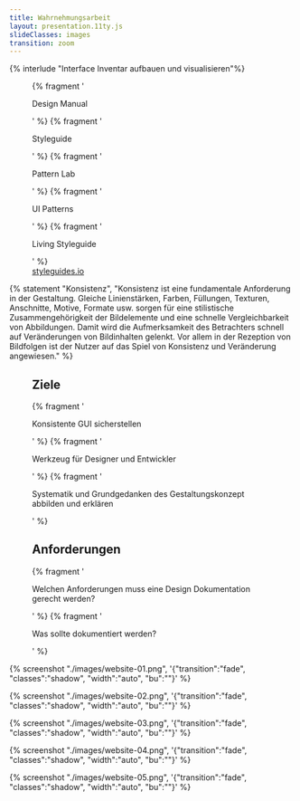 ```yaml
---
title: Wahrnehmungsarbeit
layout: presentation.11ty.js
slideClasses: images
transition: zoom
---
```



{% interlude "Interface Inventar aufbauen und visualisieren"%}

<section class="simple">
  <figure>
    <div>
    {% fragment '<p class="list">Design Manual</p>' %}
    {% fragment '<p class="list">Styleguide</p>' %}
    {% fragment '<p class="list">Pattern Lab</p>' %}
    {% fragment '<p class="list">UI Patterns</p>' %}
    {% fragment '<p class="list">Living Styleguide</p>' %}
    </div>
    <figcaption class="bu">
      <a href="http://styleguides.io/" target="_blank">styleguides.io</a>
    </figcaption>
  </figure>
</section>

{% statement "Konsistenz", "Konsistenz ist eine fundamentale Anforderung in der Gestaltung. Gleiche Linienstärken, Farben, Füllungen, Texturen, Anschnitte, Motive, Formate usw. sorgen für eine stilistische Zusammengehörigkeit der Bildelemente und eine schnelle Vergleichbarkeit von Abbildungen. Damit wird die Aufmerksamkeit des Betrachters schnell auf Veränderungen von Bildinhalten gelenkt. Vor allem in der Rezeption von Bildfolgen ist der Nutzer auf das Spiel von Konsistenz und Veränderung angewiesen." %}

<section class="simple">
  <figure>
    <div>
    <h1>Ziele</h1>
    {% fragment '<p class="list">Konsistente GUI sicherstellen</p>' %}
    {% fragment '<p class="list">Werkzeug für Designer und Entwickler</p>' %}
    {% fragment '<p class="list">Systematik und Grundgedanken des Gestaltungskonzept abbilden und erklären</p>' %}
    </div>
  </figure>
</section>

<section class="simple">
  <figure>
    <div>
    <h1>Anforderungen</h1>
    {% fragment '<p class="list">Welchen Anforderungen muss eine Design Dokumentation gerecht werden?</p>' %}
    {% fragment '<p class="list">Was sollte dokumentiert werden?</p>' %}
    </div>
  </figure>
</section>


{% screenshot "./images/website-01.png", '{"transition":"fade", "classes":"shadow", "width":"auto", "bu":""}' %}

{% screenshot "./images/website-02.png", '{"transition":"fade", "classes":"shadow", "width":"auto", "bu":""}' %}

{% screenshot "./images/website-03.png", '{"transition":"fade", "classes":"shadow", "width":"auto", "bu":""}' %}

{% screenshot "./images/website-04.png", '{"transition":"fade", "classes":"shadow", "width":"auto", "bu":""}' %}

{% screenshot "./images/website-05.png", '{"transition":"fade", "classes":"shadow", "width":"auto", "bu":""}' %}


